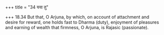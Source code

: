 +++
title = "34 यया तु"

+++
18.34 But that, O Arjuna, by which, on account of attachment and desire
for reward, one holds fast to Dharma (duty), enjoyment of pleasures and
earning of wealth that firmness, O Arjuna, is Rajasic (passionate).
